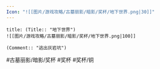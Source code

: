 ```yaml
---
Icon: "![[图片/游戏攻略/古墓丽影/暗影/奖杯/地下世界.png|30]]"
---
```

```ad-common-bronze-trophy
title: (Title:: "地下世界")
![[图片/游戏攻略/古墓丽影/暗影/奖杯/地下世界.png|100]]

(Comment:: "逃出灰岩坑")
```

#古墓丽影/暗影/奖杯 #奖杯 #奖杯/铜
